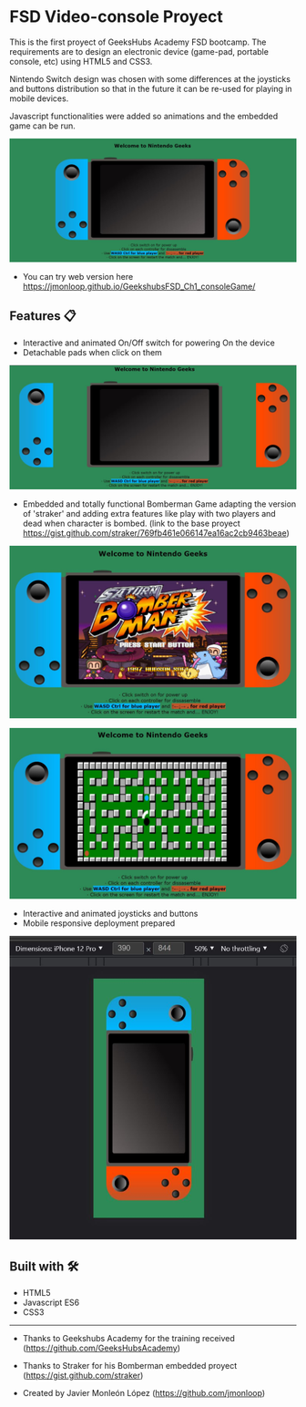 # FSD Video-console Proyect
This is the first proyect of GeeksHubs Academy FSD bootcamp.
The requirements are to design an electronic device (game-pad, portable console, etc) using HTML5 and CSS3.

Nintendo Switch design was chosen with some differences at the joysticks and buttons distribution so that in the future it can be re-used for playing in mobile devices.

Javascript functionalities were added so animations and the embedded game can be run.


![ScreenShot](https://raw.githubusercontent.com/jmonloop/GeekshubsFSD_Ch1_consoleGame/master/img/cap1.JPG)



* You can try web version here
https://jmonloop.github.io/GeekshubsFSD_Ch1_consoleGame/



## Features 📋
* Interactive and animated On/Off switch for powering On the device
* Detachable pads when click on them


![ScreenShot](https://raw.githubusercontent.com/jmonloop/GeekshubsFSD_Ch1_consoleGame/master/img/dissasembled.JPG)
* Embedded and totally functional Bomberman Game adapting the version of 'straker' and adding extra features like play with two players and dead when character is bombed.
  (link to the base proyect https://gist.github.com/straker/769fb461e066147ea16ac2cb9463beae)


![ScreenShot](https://raw.githubusercontent.com/jmonloop/GeekshubsFSD_Ch1_consoleGame/master/img/start.JPG)


![ScreenShot](https://raw.githubusercontent.com/jmonloop/GeekshubsFSD_Ch1_consoleGame/master/img/playing.JPG)
* Interactive and animated joysticks and buttons
* Mobile responsive deployment prepared


![ScreenShot](https://raw.githubusercontent.com/jmonloop/GeekshubsFSD_Ch1_consoleGame/master/img/mobile.JPG)




## Built with 🛠️

* HTML5
* Javascript ES6
* CSS3



---
* Thanks to Geekshubs Academy for the training received (https://github.com/GeeksHubsAcademy)
* Thanks to Straker for his Bomberman embedded proyect (https://gist.github.com/straker)

* Created by Javier Monleón López (https://github.com/jmonloop)
